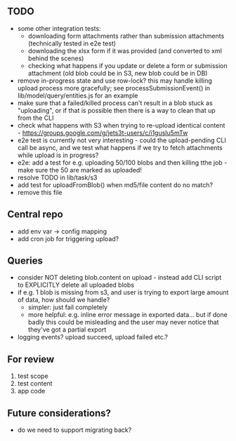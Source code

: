 ## TODO



* some other integration tests:
  * downloading form attachments rather than submission attachments (technically tested in e2e test)
  * downloading the xlsx form if it was provided (and converted to xml behind the scenes)
  * checking what happens if you update or delete a form or submission attachment (old blob could be in S3, new blob could be in DB)
* remove in-progress state and use row-lock?  this may handle killing upload process more gracefully; see processSubmissionEvent() in lib/model/query/entities.js for an example
* make sure that a failed/killed process can't result in a blob stuck as "uploading", or if that is possible then there is a way to clean that up from the CLI
* check what happens with S3 when trying to re-upload identical content - https://groups.google.com/g/jets3t-users/c/i1gusIu5mTw
* e2e test is currently not very interesting - could the upload-pending CLI call be async, and we test what happens if we try to fetch attachments while upload is in progress?
* e2e: add a test for e.g. uploading 50/100 blobs and then killing tthe job - make sure the 50 are marked as uploaded!
* resolve TODO in lib/task/s3
* add test for uploadFromBlob() when md5/file content do no match?
* remove this file

## Central repo

* add env var -> config mapping
* add cron job for triggering upload?

## Queries

* consider NOT deleting blob.content on upload - instead add CLI script to EXPLICITLY delete all uploaded blobs
* if e.g. 1 blob is missing from s3, and user is trying to export large amount of data, how should we handle?
  * simpler: just fail completely
  * more helpful: e.g. inline error message in exported data... but if done badly this could be misleading and the user may never notice that they've got a partial export
* logging events? upload succeed, upload failed etc.?

## For review

1. test scope
2. test content
3. app code

## Future considerations?

* do we need to support migrating back?
